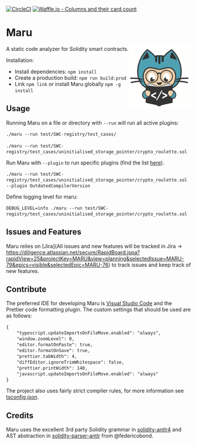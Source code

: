 [![CircleCI](https://circleci.com/gh/ConsenSys/maru.svg?style=svg&circle-token=842b09eb6f78f1b2c42b18e3e7d354d2264de3ae)](https://circleci.com/gh/ConsenSys/maru)
[![Waffle.io - Columns and their card count](https://badge.waffle.io/956b8618278f3538b8f18df0889d29ec.svg?columns=all)](https://waffle.io/ConsenSys/maru)

# Maru 


<img height="170px" Hspace="0" Vspace="0" align="right" src="static/maru.png"/> 

A static code analyzer for Solidity smart contracts. 

Installation:
* Install dependencies: `npm install` 
* Create a production build: `npm run build:prod` 
* Link `npm link` or install Maru globally `npm -g install`

    
## Usage

Running Maru on a file or directory with `--run` will run all active plugins:

```
./maru --run test/SWC-registry/test_cases/

./maru --run test/SWC-registry/test_cases/uninitialised_storage_pointer/crypto_roulette.sol 
```

Run Maru with `--plugin` to run specific plugins (find the list [here](https://github.com/thec00n/maru/blob/master/config/config.json)). 

```
./maru --run test/SWC-registry/test_cases/uninitialised_storage_pointer/crypto_roulette.sol --plugin OutdatedCompilerVersion
```

Define logging level for maru:
```
DEBUG_LEVEL=info ./maru --run test/SWC-registry/test_cases/uninitialised_storage_pointer/crypto_roulette.sol

```

## Issues and Features

Maru relies on [Jira](All issues and new features will be tracked in Jira -> https://diligence.atlassian.net/secure/RapidBoard.jspa?rapidView=25&projectKey=MARU&view=planning&selectedIssue=MARU-79&epics=visible&selectedEpic=MARU-76) to track issues and keep track of new features.

## Contribute

The preferred IDE for developing Maru is [Visual Studio Code](https://code.visualstudio.com) and the Prettier code formatting plugin. The custom settings that should be used are as follows:

```
{
    "typescript.updateImportsOnFileMove.enabled": "always",
    "window.zoomLevel": 0,
    "editor.formatOnPaste": true,
    "editor.formatOnSave": true,
    "prettier.tabWidth": 4,
    "diffEditor.ignoreTrimWhitespace": false,
    "prettier.printWidth": 140,
    "javascript.updateImportsOnFileMove.enabled": "always"
}
```

The project also uses fairly strict compiler rules, for more information see [tsconfig.json](./tsconfig.json). 

## Credits 
Maru uses the excellent 3rd party Solidity grammar in [solidity-antlr4](https://github.com/solidityj/solidity-antlr4) and AST abstraction in [solidity-parser-antlr](https://github.com/thec00n/solidity-parser-antlr) from @federicobond. 
